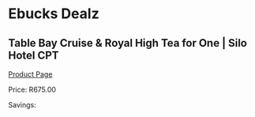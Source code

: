 
# Ebucks Dealz
## Table Bay Cruise & Royal High Tea for One | Silo Hotel CPT
[Product Page](https://www.ebucks.com/web/shop/productSelected.do?prodId=342648741&catId=322194367)

Price: R675.00

Savings: 


	